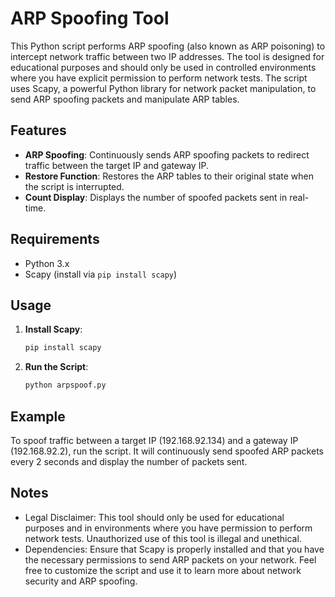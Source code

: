# ARP Spoofing Tool

This Python script performs ARP spoofing (also known as ARP poisoning) to intercept network traffic between two IP addresses. The tool is designed for educational purposes and should only be used in controlled environments where you have explicit permission to perform network tests. The script uses Scapy, a powerful Python library for network packet manipulation, to send ARP spoofing packets and manipulate ARP tables.

## Features

- **ARP Spoofing**: Continuously sends ARP spoofing packets to redirect traffic between the target IP and gateway IP.
- **Restore Function**: Restores the ARP tables to their original state when the script is interrupted.
- **Count Display**: Displays the number of spoofed packets sent in real-time.

## Requirements

- Python 3.x
- Scapy (install via `pip install scapy`)

## Usage

1. **Install Scapy**:
   ```bash
   pip install scapy

2. **Run the Script**:
   ```bash
   python arpspoof.py

## Example
To spoof traffic between a target IP (192.168.92.134) and a gateway IP (192.168.92.2), run the script. It will continuously send spoofed ARP packets every 2 seconds and display the number of packets sent.

## Notes
- Legal Disclaimer: This tool should only be used for educational purposes and in environments where you have permission to perform network tests. Unauthorized use of this tool is illegal and unethical.
- Dependencies: Ensure that Scapy is properly installed and that you have the necessary permissions to send ARP packets on your network.
Feel free to customize the script and use it to learn more about network security and ARP spoofing.
